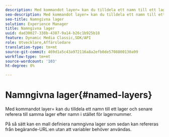 ```yaml
---
description: Med kommandot layer= kan du tilldela ett namn till ett lager och senare referera till samma lager efter namn i stället för lagernummer.
seo-description: Med kommandot layer= kan du tilldela ett namn till ett lager och senare referera till samma lager efter namn i stället för lagernummer.
seo-title: Namngivna lager
solution: Experience Manager
title: Namngivna lager
uuid: dad30027-338b-4387-9a14-b26c1b925b18
feature: Dynamic Media Classic,SDK/API
role: Utvecklare,Affärsledare
translation-type: tm+mt
source-git-commit: 469d1a5c43a972116a8a2efb0de5708800130a99
workflow-type: tm+mt
source-wordcount: '103'
ht-degree: 0%

---
```



# Namngivna lager{#named-layers}

Med kommandot layer= kan du tilldela ett namn till ett lager och senare referera till samma lager efter namn i stället för lagernummer.

På så sätt kan en mall definiera namngivna lager som sedan kan refereras från begärande-URL:en utan att variabler behöver användas.

